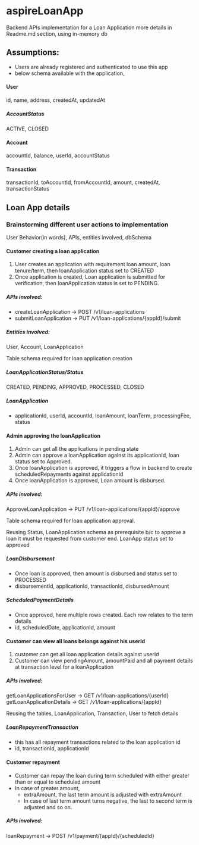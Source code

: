# aspireLoanApp
Backend APIs implementation for a Loan Application more details in Readme.md section, using in-memory db


## Assumptions:
* Users are already registered and authenticated to use this app
* below schema available with the application,
#### User
id, name, address, createdAt, updatedAt
##### AccountStatus
ACTIVE, CLOSED
#### Account
accountId, balance, userId, accountStatus
#### Transaction
transactionId, toAccountId, fromAccountId, amount, createdAt, transactionStatus

## Loan App details
### Brainstorming different user actions to implementation
User Behavior(in words), APIs, entities involved, dbSchema
#### Customer creating a loan application
1. User creates an application with requirement loan amount, loan tenure/term, then loanApplication status set to CREATED
2. Once application is created, Loan application is submitted for verification, then loanApplication status is set to PENDING.

##### APIs involved:
* createLoanApplication -> POST /v1/loan-applications
* submitLoanApplication -> PUT /v1/loan-applications/{appId}/submit

##### Entities involved:
User, Account, LoanApplication

Table schema required for loan application creation
##### LoanApplicationStatus/Status
CREATED, PENDING, APPROVED, PROCESSED, CLOSED
##### LoanApplication
* applicationId, userId, accountId, loanAmount, loanTerm, processingFee, status

#### Admin approving the loanApplication
1. Admin can get all the applications in pending state
2. Admin can approve a loanApplication against its applicationId, loan status set to Approved.
3. Once loanApplication is approved, it triggers a flow in backend to create scheduledRepayments against applicationId
4. Once loanApplication is approved, Loan amount is disbursed.

##### APIs involved:
ApproveLoanApplication -> PUT /v1/loan-applications/{appId}/approve

Table schema required for loan application approval.

Reusing Status, LoanApplication schema as prerequisite b/c to approve a loan it must be requested from customer end.
LoanApp status set to approved
##### LoanDisbursement
* Once loan is approved, then amount is disbursed and status set to PROCESSED
* disbursementId, applicationId, transactionId, disbursedAmount
##### ScheduledPaymentDetails 
* Once approved, here multiple rows created. Each row relates to the term details
* id, scheduledDate, applicationId, amount


#### Customer can view all loans belongs against his userId
1. customer can get all loan application details against userId
2. Customer can view pendingAmount, amountPaid and all payment details at transaction level for a loanApplication

##### APIs involved:
getLoanApplicationsForUser -> GET /v1/loan-applications/{userId}
getLoanApplicationDetails -> GET /v1/loan-applications/{appId}

Reusing the tables, LoanApplication, Transaction, User to fetch details 
##### LoanRepaymentTransaction
* this has all repayment transactions related to the loan application id
* id, transactionId, applicationId

#### Customer repayment 
* Customer can repay the loan during term scheduled with either greater than or equal to scheduled amount
* In case of greater amount, 
  * extraAmount, the last term amount is adjusted with extraAmount
  * In case of last term amount turns negative, the last to second term is adjusted and so on.

##### APIs involved:
loanRepayment -> POST /v1/payment/{appId}/{scheduledId}